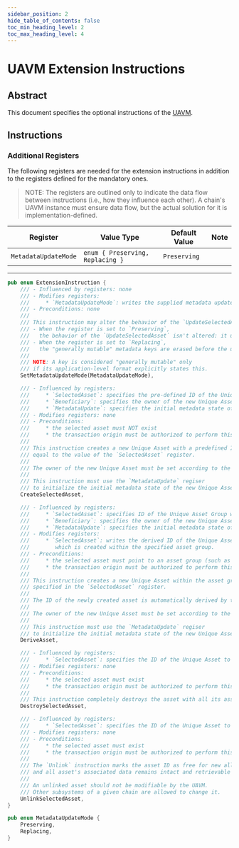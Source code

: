 ```yaml
---
sidebar_position: 2
hide_table_of_contents: false
toc_min_heading_level: 2
toc_max_heading_level: 4
---
```


# UAVM Extension Instructions

## Abstract

This document specifies the optional instructions of the [UAVM](./modification.md).

## Instructions

### Additional Registers

The following registers are needed for the extension instructions in addition to the registers defined for the mandatory ones.

>NOTE: The registers are outlined only to indicate the data flow between instructions (i.e., how they influence each other). A chain's UAVM instance must ensure data flow, but the actual solution for it is implementation-defined.

| Register | Value Type | Default Value | Note |
|----------|------------|---------------|------|
| `MetadataUpdateMode` | `enum { Preserving, Replacing }` | `Preserving` | |

----

```rust
pub enum ExtensionInstruction {
    /// - Influenced by registers: none
    /// - Modifies registers:
    ///     * `MetadataUpdateMode`: writes the supplied metadata update
    /// - Preconditions: none
    ///
    /// This instruction may alter the behavior of the `UpdateSelectedAsset` instruction.
    /// - When the register is set to `Preserving`,
    ///   the behavior of the `UpdateSelectedAsset` isn't altered: it updates only the specified keys' values.
    /// - When the register is set to `Replacing`,
    ///   the "generally mutable" metadata keys are erased before the update is applied.
    ///
    /// NOTE: A key is considered "generally mutable" only
    /// if its application-level format explicitly states this.
    SetMetadataUpdateMode(MetadataUpdateMode),

    /// - Influenced by registers:
    ///     * `SelectedAsset`: specifies the pre-defined ID of the Unique Asset to create.
    ///     * `Beneficiary`: specifies the owner of the new Unique Asset.
    ///     * `MetadataUpdate`: specifies the initial metadata state of the newly created asset.
    /// - Modifies registers: none
    /// - Preconditions:
    ///     * the selected asset must NOT exist
    ///     * the transaction origin must be authorized to perform this operation
    ///
    /// This instruction creates a new Unique Asset with a predefined ID,
    /// equal to the value of the `SelectedAsset` register.
    ///
    /// The owner of the new Unique Asset must be set according to the `Beneficiary` regiser. 
    ///
    /// This instruction must use the `MetadataUpdate` regiser
    /// to initialize the initial metadata state of the new Unique Asset.
    CreateSelectedAsset,

    /// - Influenced by registers:
    ///     * `SelectedAsset`: specifies ID of the Unique Asset Group where new asset will be created.
    ///     * `Beneficiary`: specifies the owner of the new Unique Asset.
    ///     * `MetadataUpdate`: specifies the initial metadata state of the newly created asset.
    /// - Modifies registers:
    ///     * `SelectedAsset`: writes the derived ID of the Unique Asset
    ///        which is created within the specified asset group.
    /// - Preconditions:
    ///     * the selected asset must point to an asset group (such as an NFT collection)
    ///     * the transaction origin must be authorized to perform this operation
    ///
    /// This instruction creates a new Unique Asset within the asset group,
    /// specified in the `SelectedAsset` register.
    ///
    /// The ID of the newly created asset is automatically derived by the implementation.
    ///
    /// The owner of the new Unique Asset must be set according to the `Beneficiary` regiser. 
    ///
    /// This instruction must use the `MetadataUpdate` regiser
    /// to initialize the initial metadata state of the new Unique Asset.
    DeriveAsset,

    /// - Influenced by registers:
    ///     * `SelectedAsset`: specifies the ID of the Unique Asset to destroy.
    /// - Modifies registers: none
    /// - Preconditions:
    ///     * the selected asset must exist
    ///     * the transaction origin must be authorized to perform this operation
    ///
    /// This instruction completely destroys the asset with all its associated data.
    DestroySelectedAsset,

    /// - Influenced by registers:
    ///     * `SelectedAsset`: specifies the ID of the Unique Asset to unlink.
    /// - Modifies registers: none
    /// - Preconditions:
    ///     * the selected asset must exist
    ///     * the transaction origin must be authorized to perform this operation
    ///
    /// The `Unlink` instruction marks the asset ID as free for new allocation
    /// and all asset's associated data remains intact and retrievable by the asset's ID.
    ///
    /// An unlinked asset should not be modifiable by the UAVM.
    /// Other subsystems of a given chain are allowed to change it.
    UnlinkSelectedAsset,
}

pub enum MetadataUpdateMode {
    Preserving,
    Replacing,
}
```
